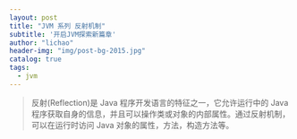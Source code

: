 ```yaml
---
layout: post
title: "JVM 系列 反射机制"
subtitle: '开启JVM探索新篇章'
author: "lichao"
header-img: "img/post-bg-2015.jpg"
catalog: true
tags:
  - jvm
---
```


> 反射(Reflection)是 Java 程序开发语言的特征之一，它允许运行中的 Java 程序获取自身的信息，并且可以操作类或对象的内部属性。通过反射机制，可以在运行时访问 Java 对象的属性，方法，构造方法等。